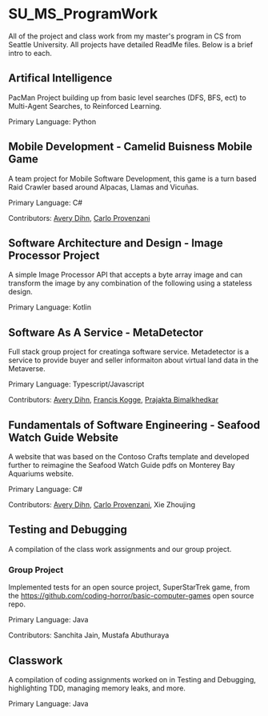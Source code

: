 # SU_MS_ProgramWork
All of the project and class work from my master's program in CS from Seattle University. All projects have detailed ReadMe files. Below is a brief intro to each.

## Artifical Intelligence
PacMan Project building up from basic level searches (DFS, BFS, ect) to Multi-Agent Searches, to Reinforced Learning.

Primary Language: Python

## Mobile Development - Camelid Buisness Mobile Game
A team project for Mobile Software Development, this game is a turn based Raid Crawler based around Alpacas, Llamas and Vicuñas.

Primary Language: C#

Contributors: [Avery Dihn](https://github.com/khometit), [Carlo Provenzani](https://github.com/cprovenzani)

## Software Architecture and Design - Image Processor Project
A simple Image Processor API that accepts a byte array image and can transform the image by any combination of the following using a stateless design. 

Primary Language: Kotlin

## Software As A Service - MetaDetector
Full stack group project for creatinga software service. Metadetector is a service to provide buyer and seller informaiton about virtual land data in the Metaverse.

Primary Language: Typescript/Javascript

Contributors: [Avery Dihn](https://github.com/khometit), [Francis Kogge](https://github.com/fkogge), [Prajakta Bimalkhedkar](https://github.com/PrajaktaB27)

## Fundamentals of Software Engineering - Seafood Watch Guide Website
A website that was based on the Contoso Crafts template and developed further to reimagine the Seafood Watch Guide pdfs on Monterey Bay Aquariums website.

Primary Language: C#

Contributors: [Avery Dihn](https://github.com/khometit), [Carlo Provenzani](https://github.com/cprovenzani), Xie Zhoujing


## Testing and Debugging
A compilation of the class work assignments and our group project. 

### Group Project
Implemented tests for an open source project, SuperStarTrek game, from the https://github.com/coding-horror/basic-computer-games open source repo.

Primary Language: Java

Contributors: Sanchita Jain, Mustafa Abuthuraya

## Classwork
A compilation of coding assignments worked on in Testing and Debugging, highlighting TDD, managing memory leaks, and more. 

Primary Language: Java
